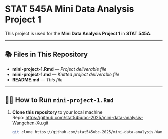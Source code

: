 # **STAT 545A Mini Data Analysis Project 1**

This project is used for the **Mini Data Analysis Project 1** in **STAT 545A**.

---

## 📚 **Files in This Repository**

- **mini-project-1.Rmd** — *Project deliverable file*  
- **mini-project-1.md** — *Knitted project deliverable file*  
- **README.md** — *This file*

---

## 🏃‍♂️ How to Run `mini-project-1.Rmd`

1. **Clone this repository** to your local machine  
   Repo: <https://github.com/stat545ubc-2025/mini-data-analysis-Wangchen-Xu.git>

   ```bash
   git clone https://github.com/stat545ubc-2025/mini-data-analysis-Wangchen-Xu.git

